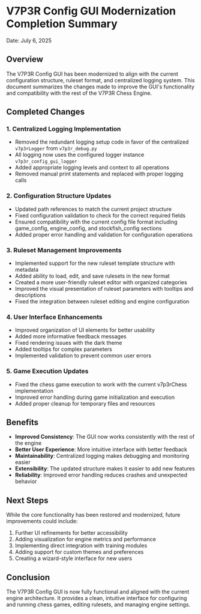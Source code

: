 # V7P3R Config GUI Modernization Completion Summary

Date: July 6, 2025

## Overview

The V7P3R Config GUI has been modernized to align with the current configuration structure, ruleset format, and centralized logging system. This document summarizes the changes made to improve the GUI's functionality and compatibility with the rest of the V7P3R Chess Engine.

## Completed Changes

### 1. Centralized Logging Implementation

- Removed the redundant logging setup code in favor of the centralized `v7p3rLogger` from `v7p3r_debug.py`
- All logging now uses the configured logger instance `v7p3r_config_gui_logger`
- Added appropriate logging levels and context to all operations
- Removed manual print statements and replaced with proper logging calls

### 2. Configuration Structure Updates

- Updated path references to match the current project structure
- Fixed configuration validation to check for the correct required fields
- Ensured compatibility with the current config file format including game_config, engine_config, and stockfish_config sections
- Added proper error handling and validation for configuration operations

### 3. Ruleset Management Improvements

- Implemented support for the new ruleset template structure with metadata
- Added ability to load, edit, and save rulesets in the new format
- Created a more user-friendly ruleset editor with organized categories
- Improved the visual presentation of ruleset parameters with tooltips and descriptions
- Fixed the integration between ruleset editing and engine configuration

### 4. User Interface Enhancements

- Improved organization of UI elements for better usability
- Added more informative feedback messages
- Fixed rendering issues with the dark theme
- Added tooltips for complex parameters
- Implemented validation to prevent common user errors

### 5. Game Execution Updates

- Fixed the chess game execution to work with the current v7p3rChess implementation
- Improved error handling during game initialization and execution
- Added proper cleanup for temporary files and resources

## Benefits

- **Improved Consistency**: The GUI now works consistently with the rest of the engine
- **Better User Experience**: More intuitive interface with better feedback
- **Maintainability**: Centralized logging makes debugging and monitoring easier
- **Extensibility**: The updated structure makes it easier to add new features
- **Reliability**: Improved error handling reduces crashes and unexpected behavior

## Next Steps

While the core functionality has been restored and modernized, future improvements could include:

1. Further UI refinements for better accessibility
2. Adding visualization for engine metrics and performance
3. Implementing direct integration with training modules
4. Adding support for custom themes and preferences
5. Creating a wizard-style interface for new users

## Conclusion

The V7P3R Config GUI is now fully functional and aligned with the current engine architecture. It provides a clean, intuitive interface for configuring and running chess games, editing rulesets, and managing engine settings.
